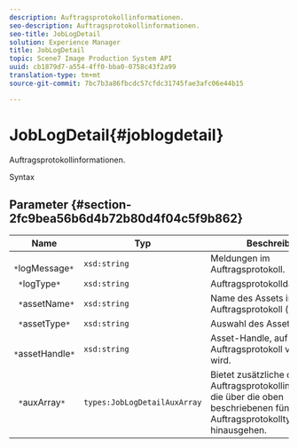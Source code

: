 ```yaml
---
description: Auftragsprotokollinformationen.
seo-description: Auftragsprotokollinformationen.
seo-title: JobLogDetail
solution: Experience Manager
title: JobLogDetail
topic: Scene7 Image Production System API
uuid: cb1879d7-a554-4ff0-bba0-0758c43f2a99
translation-type: tm+mt
source-git-commit: 7bc7b3a86fbcdc57cfdc31745fae3afc06e44b15

---
```



# JobLogDetail{#joblogdetail}

Auftragsprotokollinformationen.

Syntax

## Parameter {#section-2fc9bea56b6d4b72b80d4f04c5f9b862}

| Name | Typ | Beschreibung |
|---|---|---|
| ` *`logMessage`*` | `xsd:string` | Meldungen im Auftragsprotokoll. |
| ` *`logType`*` | `xsd:string` | Auftragsprotokolldateityp. |
| ` *`assetName`*` | `xsd:string` | Name des Assets im Auftragsprotokoll (optional). |
| ` *`assetType`*` | `xsd:string` | Auswahl des Asset-Typs. |
| ` *`assetHandle`*` | `xsd:string` | Asset-Handle, auf die im Auftragsprotokoll verwiesen wird. |
| ` *`auxArray`*` | `types:JobLogDetailAuxArray` | Bietet zusätzliche detaillierte Auftragsprotokollinformationen, die über die oben beschriebenen fünf Auftragsprotokolltypen hinausgehen. |

